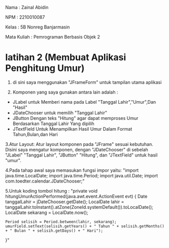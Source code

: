 
Nama		: Zainal Abidin


NPM		: 2210010087


Kelas		: 5B Nonreg Banjarmasin


Mata Kuliah	: Pemrograman Berbasis Objek 2


# latihan 2 (Membuat Aplikasi Penghitung Umur)

1. di sini saya menggunakan "JFrameForm" untuk tampilan utama aplikasi


2. Komponen yang saya gunakan antara lain adalah :
- JLabel untuk Memberi nama pada Label "Tanggal Lahir","Umur",Dan "Hasil"
- JDateChooser untuk memilih "Tanggal Lahir"
- JButton Dengan teks "Hitung" agar dapat memproses Umur Berdasarkan Tanggal    Lahir Yang dipilih
- JTextField Untuk Menampilkan Hasil Umur Dalam Format Tahun,Bulan,dan Hari


 
3.Atur Layout:
 Atur layout komponen pada "JFrame" sesuai kebutuhan.
 Disini saya mengatur komponen, dengan "JDateChooser" di sebelah "JLabel" "Tanggal Lahir", "JButton" "Hitung", dan "JTextField" untuk hasil "umur".



4.Pada tahap awal saya memasukan fungsi impor yaitu:
"import java.time.LocalDate;
import java.time.Period;
import java.util.Date;
import com.toedter.calendar.JDateChooser;"



5.Untuk koding tombol hitung :
"private void hitungUmurActionPerformed(java.awt.event.ActionEvent evt) {
    Date tanggalLahir = jDateChooser.getDate();
    LocalDate lahir = tanggalLahir.toInstant().atZone(ZoneId.systemDefault()).toLocalDate();
    LocalDate sekarang = LocalDate.now();

    Period selisih = Period.between(lahir, sekarang);
    umurField.setText(selisih.getYears() + " Tahun " + selisih.getMonths() + " Bulan " + selisih.getDays() + " Hari");
}"
